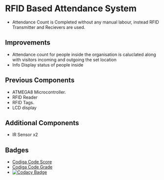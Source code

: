# RFID Based Attendance System

* Attendance Count is Completed without any manual labour, instead RFID Transmitter and Recievers are used.

## Improvements
 
* Attendance count for people inside the organisation is caluclated along with visitors incoming and outgoing the set location
* Info Display status of people inside  

## Previous Components

* ATMEGA8 Microcontroller.
* RFID Reader
* RFID Tags.
* LCD display

## Additional Components 

* IR Sensor x2

## Badges

* [Codiga Code Score](https://api.codiga.io/project/31612/score/svg)
* [Codiga Code Grade](https://api.codiga.io/project/31612/status/svg)
* [![Codacy Badge](https://app.codacy.com/project/badge/Grade/304ca0ab4571414a80eaea53ad1daad3)](https://www.codacy.com/gh/chaitanyakiran20/M2_EmbSys/dashboard?utm_source=github.com&amp;utm_medium=referral&amp;utm_content=chaitanyakiran20/M2_EmbSys&amp;utm_campaign=Badge_Grade)
